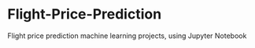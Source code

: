 # Flight-Price-Prediction
Flight price prediction machine learning projects, using Jupyter Notebook
